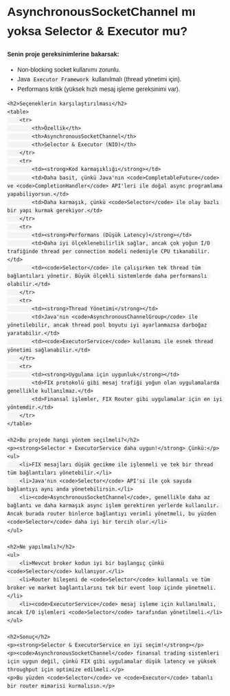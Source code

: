 <!DOCTYPE html>
<html>
<head>
    <meta charset="UTF-8">
    <title>AsynchronousSocketChannel mı yoksa Selector & Executor mu?</title>
    <style>
        body {
            font-family: Arial, sans-serif;
            line-height: 1.6;
        }
        table {
            width: 100%;
            border-collapse: collapse;
            margin: 20px 0;
        }
        table, th, td {
            border: 1px solid black;
        }
        th, td {
            padding: 10px;
            text-align: left;
        }
        th {
            background-color: #f4f4f4;
        }
        code {
            background-color: #f4f4f4;
            padding: 2px 4px;
            border-radius: 4px;
        }
    </style>
</head>
<body>
    <h1>AsynchronousSocketChannel mı yoksa Selector & Executor mu?</h1>
    <p><strong>Senin proje gereksinimlerine bakarsak:</strong></p>
    <ul>
        <li>Non-blocking socket kullanımı zorunlu.</li>
        <li>Java <code>Executor Framework</code> kullanılmalı (thread yönetimi için).</li>
        <li>Performans kritik (yüksek hızlı mesaj işleme gereksinimi var).</li>
    </ul>
    
    <h2>Seçeneklerin karşılaştırılması</h2>
    <table>
        <tr>
            <th>Özellik</th>
            <th>AsynchronousSocketChannel</th>
            <th>Selector & Executor (NIO)</th>
        </tr>
        <tr>
            <td><strong>Kod karmaşıklığı</strong></td>
            <td>Daha basit, çünkü Java'nın <code>CompletableFuture</code> ve <code>CompletionHandler</code> API'leri ile doğal async programlama yapabiliyorsun.</td>
            <td>Daha karmaşık, çünkü <code>Selector</code> ile olay bazlı bir yapı kurmak gerekiyor.</td>
        </tr>
        <tr>
            <td><strong>Performans (Düşük Latency)</strong></td>
            <td>Daha iyi ölçeklenebilirlik sağlar, ancak çok yoğun I/O trafiğinde thread per connection modeli nedeniyle CPU tıkanabilir.</td>
            <td><code>Selector</code> ile çalışırken tek thread tüm bağlantıları yönetir. Büyük ölçekli sistemlerde daha performanslı olabilir.</td>
        </tr>
        <tr>
            <td><strong>Thread Yönetimi</strong></td>
            <td>Java'nın <code>AsynchronousChannelGroup</code> ile yönetilebilir, ancak thread pool boyutu iyi ayarlanmazsa darboğaz yaratabilir.</td>
            <td><code>ExecutorService</code> kullanımı ile esnek thread yönetimi sağlanabilir.</td>
        </tr>
        <tr>
            <td><strong>Uygulama için uygunluk</strong></td>
            <td>FIX protokolü gibi mesaj trafiği yoğun olan uygulamalarda genellikle kullanılmaz.</td>
            <td>Finansal işlemler, FIX Router gibi uygulamalar için en iyi yöntemdir.</td>
        </tr>
    </table>
    
    <h2>Bu projede hangi yöntem seçilmeli?</h2>
    <p><strong>Selector + ExecutorService daha uygun!</strong> Çünkü:</p>
    <ul>
        <li>FIX mesajları düşük gecikme ile işlenmeli ve tek bir thread tüm bağlantıları yönetebilir.</li>
        <li>Java'nın <code>Selector</code> API'si ile çok sayıda bağlantıyı aynı anda yönetebilirsin.</li>
        <li><code>AsynchronousSocketChannel</code>, genellikle daha az bağlantı ve daha karmaşık async işlem gerektiren yerlerde kullanılır. Ancak burada router binlerce bağlantıyı verimli yönetmeli, bu yüzden <code>Selector</code> daha iyi bir tercih olur.</li>
    </ul>
    
    <h2>Ne yapılmalı?</h2>
    <ul>
        <li>Mevcut broker kodun iyi bir başlangıç çünkü <code>Selector</code> kullanıyor.</li>
        <li>Router bileşeni de <code>Selector</code> kullanmalı ve tüm broker ve market bağlantılarını tek bir event loop içinde yönetmeli.</li>
        <li><code>ExecutorService</code> mesaj işleme için kullanılmalı, ancak I/O işlemleri <code>Selector</code> tarafından yönetilmeli.</li>
    </ul>
    
    <h2>Sonuç</h2>
    <p><strong>Selector & ExecutorService en iyi seçim!</strong></p>
    <p><code>AsynchronousSocketChannel</code> finansal trading sistemleri için uygun değil, çünkü FIX gibi uygulamalar düşük latency ve yüksek throughput için optimize edilmeli.</p>
    <p>Bu yüzden <code>Selector</code> ve <code>Executor</code> tabanlı bir router mimarisi kurmalısın.</p>
</body>
</html>
